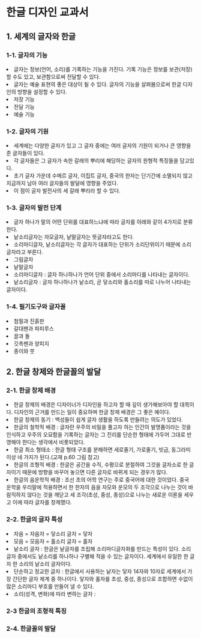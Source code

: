 <h1>한글 디자인 교과서</h1>

<h2>1. 세계의 글자와 한글</h2>
<h3>1-1. 글자의 기능</h3>
<li>글자는 정보(언어, 소리)를 기록하는 기능을 가진다. 기록 기능은 정보를 보관(저장)할 수도 있고, 보관함으로써 전달할 수 있다.</li>
<li>글자는 예술 표현의 좋은 대상이 될 수 있다. 글자의 기능을 살펴봄으로써 한글 디자인의 방향을 설정할 수 있다.</li> 
<li>저장 기능</li>
<li>전달 기능</li>
<li>예술 기능</li>

<h3>1-2. 글자의 기원</h3>
<li>세계에는 다양한 글자가 있고 그 글자 중에는 여러 글자의 기원이 되거나 큰 영향을 준 글자들이 있다.</li>
<li>각 글자들은 그 글자가 속한 갈래의 뿌리에 해당하는 글자의 원형적 특징들을 담고있다.</li>
<li>초기 글자 가운데 수메르 글자, 이집트 글자, 중국의 한자는 단기간에 소멸되지 않고 지금까지 남아 여러 글자들의 발달에 영향을 주었다.</li>
<li>이 점이 글자 발전사의 세 갈래 뿌리라 할 수 있다.</li>

<h3>1-3. 글자의 발전 단계</h3>
<li>글자 하나가 말의 어떤 단위를 대표하느냐에 따라 글자를 아래와 같이 4가지로 분류한다.</li>
<li>낱소리글자는 자모글자, 낱말글자는 뜻글자라고도 한다.</li>
<li>소리마디글자, 낱소리글자는 각 글자가 대표하는 단위가 소리단위이기 때문에 소리글자라고 부른다.</li>
<li>그림글자</li>
<li>낱말글자</li>
<li>소리마디글자 : 글자 하나하나가 언어 단위 중에서 소리마디를 나타내는 글자이다.</li>
<li>낱소리글자 : 글자 하나하나가 낱소리, 곧 닿소리와 홀소리를 따로 나누어 나타내는 글자이다.</li>

<h3>1-4. 필기도구와 글자꼴</h3>
<li>첨필과 진흙판</li>
<li>갈대펜과 파피루스</li>
<li>끌과 돌</li>
<li>깃촉펜과 양피지</li>
<li>종이와 붓</li>

<h2>2. 한글 창제와 한글꼴의 발달</h2>
<h3>2-1. 한글 창제 배경</h3>
<li>한글 창제의 배경은 디자이너가 디자인을 하고자 할 때 깊이 생가해보아야 할 대목이다. 디자인의 근거를 만드는 일이 중요하며 한글 창제 배경은 그 좋은 예이다.</li>
<li>한글 창제의 동기 : 백성들이 쉽게 글자 생활을 하도록 만들려는 의도가 있었다.</li>
<li>한글의 철학적 배경 : 글자란 우주의 비밀을 풀고자 하는 인간의 발명품이라는 것을 인식하고 우주의 오묘함을 기록하는 글자는 그 진리를 단순한 형태에 가두어 그대로 반영해야 한다는 생각에서 비롯되었다.</li>
<li>한글 최소 형태소 : 한글 형태 구조를 분해하면 세로줄기, 가로줄기, 빗금, 동그라미 이상 네 가지가 된다.(교재 p.60 그림 참고)</li>
<li>한글의 조형적 배경 : 한글은 공간을 수직, 수평으로 분절하여 그것을 글자소로 한 글자이기 때문에 방향을 바꾸어 놓으면 다른 글자로 바뀌게 되는 경우가 많다. </li>
<li>한글의 음운학적 배경 : 조선 초의 어학 연구는 주로 중국어에 대한 것이었다. 중국 운학을 우리말에 적용하면서 한 한자의 음을 자모와 운모의 두 조각으로 나누는 것이 바람직하지 않다는 것을 깨닫고 세 조각(초성, 중성, 종성)으로 나누는 새로운 이론을 세우고 이에 따라 글자를 창제했다.</li> 

<h3>2-2. 한글의 글자 특성</h3>
<li>자음 = 자음자 = 닿소리 글자 = 닿자</li>
<li>모음 = 모음자 = 홀소리 글자 = 홀자</li>
<li>낱소리 글자 : 한글은 낱글자를 조립해 소리마디글자화를 만드는 특성이 있다. 소리글자 중에서도 낱소리를 하나하나 구별해 적을 수 있는 글자이다. 세계에서 유일한 한 글자 한 소리의 낱소리 글자이다.</li>
<li>단순하고 정교한 글자 : 한글에서 사용하는 낱자는 닿자 14자와 10자로 세계에서 가장 간단한 글자 체계 중 하나이다. 닿자와 홀자를 초성, 중성, 종성으로 조합하면 수없이 많은 소리마디 부호를 만들어 낼 수 있다.</li>
<li>소리(성격, 변화)에 따라 변하는 글자 : </li>

<h3>2-3 한글의 조형적 특징</h3>

<h3>2-4. 한글꼴의 발달</h3>

